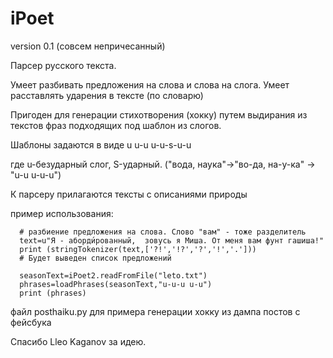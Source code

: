 # iPoet
version 0.1 (совсем непричесанный)

Парсер русского текста.

Умеет разбивать предложения на слова и слова на слога. Умеет расставлять ударения в тексте  (по словарю)

Пригоден для генерации стихотворения (хокку) путем выдирания из текстов фраз подходящих под шаблон из слогов. 

Шаблоны задаются в виде u u-u u-u-s-u-u 

где u-безударный слог, S-ударный. ("вода, наука"->"во-да, на-у-ка" -> "u-u u-u-u")

К парсеру прилагаются тексты с описаниями природы

пример использования:

      # разбиение предложения на слова. Слово "вам" - тоже разделитель
      text=u"Я - аборди́рованный,  зовусь я Миша. От меня вам фунт гашиша!"
      print (stringTokenizer(text,['?!','!?','?','!','.']))
      # Будет выведен список предложений
      
      seasonText=iPoet2.readFromFile("leto.txt")
      phrases=loadPhrases(seasonText,"u-u-u u-u")
      print (phrases)

файл posthaiku.py для примера генерации хокку из дампа постов с фейсбука

Спасибо Lleo Kaganov за идею.




